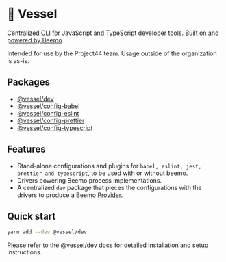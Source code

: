 # 🤖 Vessel

Centralized CLI for JavaScript and TypeScript developer tools. [Built on and powered by Beemo](https://github.com/beemojs/beemo).

Intended for use by the Project44 team. Usage outside of the organization is as-is.

## Packages

- [@vessel/dev](./packages/dev)
- [@vessel/config-babel](./packages/config-babel)
- [@vessel/config-eslint](./packages/config-eslint)
- [@vessel/config-prettier](./packages/config-prettier)
- [@vessel/config-typescript](./packages/config-typescript)

## Features

- Stand-alone configurations and plugins for `babel, eslint, jest, prettier and typescript`, to be used with or without beemo.
- Drivers powering Beemo process implementations.
- A centralized `dev` package that pieces the configurations with the drivers to produce a Beemo [Provider](https://beemo.dev/docs/provider/).

## Quick start

```bash
yarn add --dev @vessel/dev
```

Please refer to the [@vessel/dev](./packages/dev) docs for detailed installation and setup instructions.

